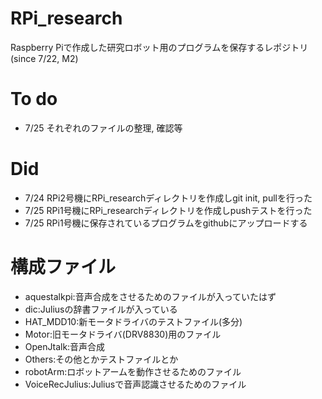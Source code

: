 # RPi_research
Raspberry Piで作成した研究ロボット用のプログラムを保存するレポジトリ(since 7/22, M2)



# To do
+ 7/25 それぞれのファイルの整理, 確認等


# Did
+ 7/24 RPi2号機にRPi_researchディレクトリを作成しgit init, pullを行った
+ 7/25 RPi1号機にRPi_researchディレクトリを作成しpushテストを行った
+ 7/25 RPi1号機に保存されているプログラムをgithubにアップロードする



# 構成ファイル
+ aquestalkpi:音声合成をさせるためのファイルが入っていたはず
+ dic:Juliusの辞書ファイルが入っている
+ HAT_MDD10:新モータドライバのテストファイル(多分)
+ Motor:旧モータドライバ(DRV8830)用のファイル
+ OpenJtalk:音声合成
+ Others:その他とかテストファイルとか
+ robotArm:ロボットアームを動作させるためのファイル
+ VoiceRecJulius:Juliusで音声認識させるためのファイル
